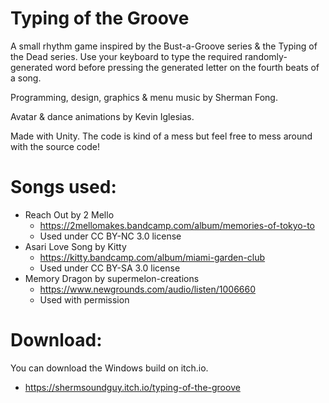 # Typing of the Groove

A small rhythm game inspired by the Bust-a-Groove series & the Typing of the Dead series. Use your keyboard to type the required randomly-generated word before pressing the generated letter on the fourth beats of a song.

Programming, design, graphics & menu music by Sherman Fong.

Avatar & dance animations by Kevin Iglesias.

Made with Unity. The code is kind of a mess but feel free to mess around with the source code!

# Songs used:

- Reach Out by 2 Mello
  - https://2mellomakes.bandcamp.com/album/memories-of-tokyo-to
  - Used under CC BY-NC 3.0 license
- Asari Love Song by Kitty
  - https://kitty.bandcamp.com/album/miami-garden-club
  - Used under CC BY-SA 3.0 license
- Memory Dragon by supermelon-creations
  - https://www.newgrounds.com/audio/listen/1006660
  - Used with permission

# Download:

You can download the Windows build on itch.io.
  - https://shermsoundguy.itch.io/typing-of-the-groove
